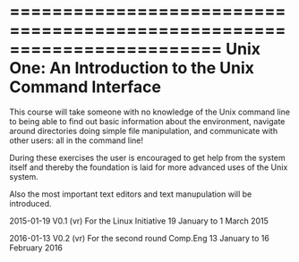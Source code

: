 ========================================================================
    Unix One: An Introduction to the Unix Command Interface
========================================================================
This course will take someone with no knowledge of the Unix command 
line to being able to find out basic information about the environment, 
navigate around directories doing simple file manipulation, and 
communicate with other users: all in the command line!

During these exercises the user is encouraged to get help from the system
itself and thereby the foundation is laid for more advanced uses of the
Unix system.

Also the most important text editors and text manupulation will be 
introduced. 

2015-01-19 V0.1 (vr)
For the Linux Initiative 19 January to 1 March 2015

2016-01-13 V0.2 (vr)
For the second round Comp.Eng 13 January to 16 February 2016
